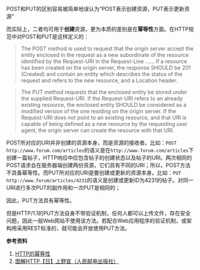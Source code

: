 POST和PUT的区别容易被简单地误认为“POST表示创建资源，PUT表示更新资源”

而实际上，二者均可用于**创建**资源，更为本质的差别是在**幂等性**方面。在HTTP规范中对POST和PUT是这样定义的：

>The POST method is used to request that the origin server accept the entity enclosed in the request as a new subordinate of the resource identified by the Request-URI in the Request-Line ...... If a resource has been created on the origin server, the response SHOULD be 201 (Created) and contain an entity which describes the status of the request and refers to the new resource, and a Location header.

>The PUT method requests that the enclosed entity be stored under the supplied Request-URI. If the Request-URI refers to an already existing resource, the enclosed entity SHOULD be considered as a modified version of the one residing on the origin server. If the Request-URI does not point to an existing resource, and that URI is capable of being defined as a new resource by the requesting user agent, the origin server can create the resource with that URI.

POST所对应的URI并非创建的资源本身，而是资源的接收者。比如：`POST http://www.forum.com/articles`的语义是在`http://www.forum.com/articles`下创建一篇帖子，HTTP响应中应包含帖子的创建状态以及帖子的URI。两次相同的POST请求会在服务器端创建两份资源，它们具有不同的URI；所以，POST方法不具备幂等性。而PUT所对应的URI是要创建或更新的资源本身。比如：`PUT http://www.forum/articles/4231`的语义是创建或更新ID为4231的帖子。对同一URI进行多次PUT的副作用和一次PUT是相同的；

因此，PUT方法具有幂等性。

但是HTTP/1.1的PUT方法自身不带验证机制，任何人都可以上传文件，存在安全问题，因此一般Web网站不使用该方法。若配合Web应用程序的验证机制，或架构用采用REST标准的，就可能会开放使用PUT方法。

**参考资料**
1. [HTTP的幂等性](http://www.cnblogs.com/weidagang2046/archive/2011/06/04/idempotence.html)
1. [图解HTTP【日】上野宣（人民邮电出版社）](https://www.amazon.cn/%E5%9B%BE%E4%B9%A6/dp/B00JTQK1L4/ref=sr_1_1?ie=UTF8&qid=1488470286&sr=8-1&keywords=%E5%9B%BE%E8%A7%A3HTTP)